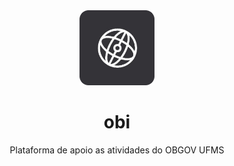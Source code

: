 <div align="center">

<img src=".github/assets/vega_logo.png" alt="Logotipo Vega" height="120px">

# obi

Plataforma de apoio as atividades do OBGOV UFMS

</div>
